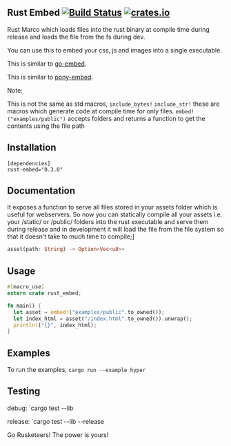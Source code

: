 ## Rust Embed [![Build Status](https://travis-ci.org/pyros2097/rust-embed.svg?branch=master)](https://travis-ci.org/pyros2097/rust-embed) [![crates.io](http://meritbadge.herokuapp.com/rust-embed)](https://crates.io/crates/rust-embed)
Rust Marco which loads files into the rust binary at compile time during release and loads the file from the fs during dev.

You can use this to embed your css, js and images into a single executable.

This is similar to [go-embed](https://github.com/pyros2097/go-embed).

This is similar to [pony-embed](https://github.com/pyros2097/pony-embed).

Note:
 
This is not the same as std macros,
`include_bytes!`
`include_str!`
these are macros which generate code at compile time for only files.
`embed!("examples/public")` accepts folders and returns a function to get the contents using the file path

## Installation

```
[dependencies]
rust-embed="0.3.0"
```

## Documentation
It exposes a function to serve all files stored in your assets folder which is useful for webservers. So now you can statically compile all your assets i.e. your /static/ or /public/ folders into the rust executable and serve them during release and in development it will load the file from the file
system so that it doesn't take to much time to compile;]

```rust
asset(path: String) -> Option<Vec<u8>>
```

## Usage
```rust
#[macro_use]
extern crate rust_embed;

fn main() {
  let asset = embed!("examples/public".to_owned());
  let index_html = asset("/index.html".to_owned()).unwrap();
  println!("{}", index_html);
}
```

## Examples
To run the examples,
`cargo run --example hyper`

## Testing
debug: `cargo test --lib

release: `cargo test --lib --release

Go Rusketeers!
The power is yours!
